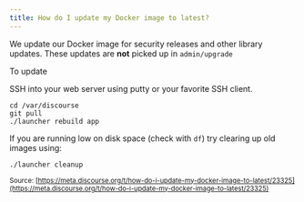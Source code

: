 ```yaml
---
title: How do I update my Docker image to latest?
---
```


We update our Docker image for security releases and other library updates. These updates are **not** picked up in `admin/upgrade`

To update

SSH into your web server using putty or your favorite SSH client. 

```text
cd /var/discourse
git pull
./launcher rebuild app
```

If you are running low on disk space (check with `df`) try clearing up old images using:

```
./launcher cleanup
```

<small class="documentation-source">Source: [https://meta.discourse.org/t/how-do-i-update-my-docker-image-to-latest/23325](https://meta.discourse.org/t/how-do-i-update-my-docker-image-to-latest/23325)</small>
